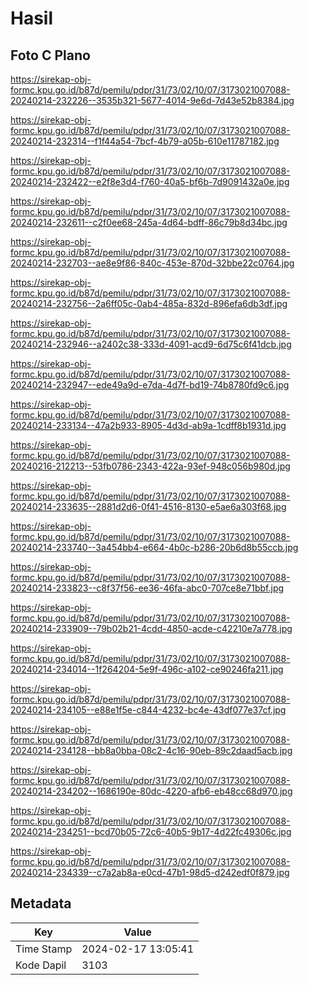 # Hasil

## Foto C Plano

https://sirekap-obj-formc.kpu.go.id/b87d/pemilu/pdpr/31/73/02/10/07/3173021007088-20240214-232226--3535b321-5677-4014-9e6d-7d43e52b8384.jpg

https://sirekap-obj-formc.kpu.go.id/b87d/pemilu/pdpr/31/73/02/10/07/3173021007088-20240214-232314--f1f44a54-7bcf-4b79-a05b-610e11787182.jpg

https://sirekap-obj-formc.kpu.go.id/b87d/pemilu/pdpr/31/73/02/10/07/3173021007088-20240214-232422--e2f8e3d4-f760-40a5-bf6b-7d9091432a0e.jpg

https://sirekap-obj-formc.kpu.go.id/b87d/pemilu/pdpr/31/73/02/10/07/3173021007088-20240214-232611--c2f0ee68-245a-4d64-bdff-86c79b8d34bc.jpg

https://sirekap-obj-formc.kpu.go.id/b87d/pemilu/pdpr/31/73/02/10/07/3173021007088-20240214-232703--ae8e9f86-840c-453e-870d-32bbe22c0764.jpg

https://sirekap-obj-formc.kpu.go.id/b87d/pemilu/pdpr/31/73/02/10/07/3173021007088-20240214-232756--2a6ff05c-0ab4-485a-832d-896efa6db3df.jpg

https://sirekap-obj-formc.kpu.go.id/b87d/pemilu/pdpr/31/73/02/10/07/3173021007088-20240214-232946--a2402c38-333d-4091-acd9-6d75c6f41dcb.jpg

https://sirekap-obj-formc.kpu.go.id/b87d/pemilu/pdpr/31/73/02/10/07/3173021007088-20240214-232947--ede49a9d-e7da-4d7f-bd19-74b8780fd9c6.jpg

https://sirekap-obj-formc.kpu.go.id/b87d/pemilu/pdpr/31/73/02/10/07/3173021007088-20240214-233134--47a2b933-8905-4d3d-ab9a-1cdff8b1931d.jpg

https://sirekap-obj-formc.kpu.go.id/b87d/pemilu/pdpr/31/73/02/10/07/3173021007088-20240216-212213--53fb0786-2343-422a-93ef-948c056b980d.jpg

https://sirekap-obj-formc.kpu.go.id/b87d/pemilu/pdpr/31/73/02/10/07/3173021007088-20240214-233635--2881d2d6-0f41-4516-8130-e5ae6a303f68.jpg

https://sirekap-obj-formc.kpu.go.id/b87d/pemilu/pdpr/31/73/02/10/07/3173021007088-20240214-233740--3a454bb4-e664-4b0c-b286-20b6d8b55ccb.jpg

https://sirekap-obj-formc.kpu.go.id/b87d/pemilu/pdpr/31/73/02/10/07/3173021007088-20240214-233823--c8f37f56-ee36-46fa-abc0-707ce8e71bbf.jpg

https://sirekap-obj-formc.kpu.go.id/b87d/pemilu/pdpr/31/73/02/10/07/3173021007088-20240214-233909--79b02b21-4cdd-4850-acde-c42210e7a778.jpg

https://sirekap-obj-formc.kpu.go.id/b87d/pemilu/pdpr/31/73/02/10/07/3173021007088-20240214-234014--1f264204-5e9f-496c-a102-ce90246fa211.jpg

https://sirekap-obj-formc.kpu.go.id/b87d/pemilu/pdpr/31/73/02/10/07/3173021007088-20240214-234105--e88e1f5e-c844-4232-bc4e-43df077e37cf.jpg

https://sirekap-obj-formc.kpu.go.id/b87d/pemilu/pdpr/31/73/02/10/07/3173021007088-20240214-234128--bb8a0bba-08c2-4c16-90eb-89c2daad5acb.jpg

https://sirekap-obj-formc.kpu.go.id/b87d/pemilu/pdpr/31/73/02/10/07/3173021007088-20240214-234202--1686190e-80dc-4220-afb6-eb48cc68d970.jpg

https://sirekap-obj-formc.kpu.go.id/b87d/pemilu/pdpr/31/73/02/10/07/3173021007088-20240214-234251--bcd70b05-72c6-40b5-9b17-4d22fc49306c.jpg

https://sirekap-obj-formc.kpu.go.id/b87d/pemilu/pdpr/31/73/02/10/07/3173021007088-20240214-234339--c7a2ab8a-e0cd-47b1-98d5-d242edf0f879.jpg


## Metadata

| Key        | Value               |
| ---------- | ------------------- |
| Time Stamp | 2024-02-17 13:05:41 |
| Kode Dapil | 3103                |



